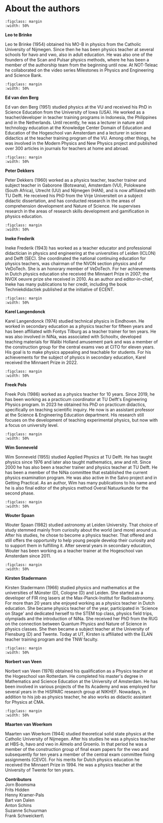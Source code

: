 # About the authors

```{figure} authors/auth_Leo.jpg
:figclass: margin
:width: 50%
```
**Leo te Brinke**

Leo te Brinke (1954) obtained his MO-B in physics from the Catholic University of Nijmegen. Since then he has been physics teacher at several schools for havo and vwo, also in adult education. He was also one of the founders of the Scan and Pulsar physics methods, where he has been a member of the authorship team from the beginning until now. At NOT-Teleac he collaborated on the video series Milestones in Physics and Engineering and Science Bank.


```{figure} authors/auth_Ed.jpg
:figclass: margin
:width: 50%
```
**Ed van den Berg** 

Ed van den Berg (1951) studied physics at the VU and received his PhD in Science Education from the University of Iowa (USA). He worked as a teacher/developer in teacher training programs in Indonesia, the Philippines and in the Netherlands. Until recently, he was a lecturer in nature and technology education at the Knowledge Center Domain of Education and Education of the Hogeschool van Amsterdam and a lecturer in science didactics at the teacher training program of the VU. Among other things, he was involved in the Modern Physics and New Physics project and published over 300 articles in journals for teachers at home and abroad.


```{figure} authors/auth_Peter.jpg
:figclass: margin
:width: 50%
```
**Peter Dekkers**

Peter Dekkers (1960) worked as a physics teacher, teacher trainer and subject teacher in Gaborone (Botswana), Amsterdam (VU), Polokwane (South Africa), Utrecht (UU) and Nijmegen (HAN), and is now affiliated with TU Delft. He received his PhD from the Vrije Universiteit on a subject didactic dissertation, and has conducted research in the areas of comprehension development and Nature of Science. He supervises research in the areas of research skills development and gamification in physics education.


```{figure} authors/auth_Ineke.jpg
:figclass: margin
:width: 50%
```
**Ineke Frederik**

Ineke Frederik (1943) has worked as a teacher educator and professional didactician in physics and engineering at the universities of Leiden (ICLON) and Delft (SEC). She coordinated the national continuing education for physics teachers, was chairman of the NVON section physics and of VeDoTech. She is an honorary member of VeDoTech. For her achievements in Dutch physics education she received the Minnaert Prize in 2007; the NVOX oeuvre prize she received in 2010. As an author and editor-in-chief, Ineke has many publications to her credit, including the book Techniekdidactiek published at the initiative of ECENT.


```{figure} authors/auth_Karel.jpg
:figclass: margin
:width: 50%
```
**Karel Langendonck**

Karel Langendonck (1974) studied technical physics in Eindhoven. He worked in secondary education as a physics teacher for fifteen years and has been affiliated with Fontys Tilburg as a teacher trainer for ten years. He was also involved in NiNa, was associated with Schooltv, developed teaching materials for Walibi Holland amusement park and was a member of the construction group for the central exams vwo at CITO for eleven years. His goal is to make physics appealing and teachable for students. For his achievements for the subject of physics in secondary education, Karel received the Minnaert Prize in 2022.


```{figure} authors/auth_Freek.jpg
:figclass: margin
:width: 50%
```
**Freek Pols**

Freek Pols (1986) worked as a physics teacher for 10 years. Since 2019, he has been working as a practicum coordinator at TU Delft's Engineering Physics program. In 2023 he obtained his PhD on practicum didactics, specifically on teaching scientific inquiry. He now is an assistant professor at the Science & Engineering Education department. His research still focuses on the development of teaching experimental physics, but now with a focus on university level. 


```{figure} authors/auth_Wim.jpg
:figclass: margin
:width: 50%
```
**Wim Sonneveld** 

Wim Sonneveld (1955) studied Applied Physics at TU Delft. He has taught physics since 1976 and later also taught mathematics, anw and nlt. Since 2000 he has also been a teacher trainer and physics teacher at TU Delft. He has been a member of the NiNa committee that established the current physics examination program. He was also active in the Salvo project and in Getting Practical. As an author, Wim has many publications to his name and he is also final editor of the physics method Overal Natuurkunde for the second phase.


```{figure} authors/auth_Wouter.jpg
:figclass: margin
:width: 50%
```
**Wouter Spaan** 

Wouter Spaan (1982) studied astronomy at Leiden University. That choice of study stemmed mainly from curiosity about the world (and more) around us. After his studies, he chose to become a physics teacher. That offered and still offers the opportunity to help young people develop their curiosity and to support them in fulfilling it. After several years in secondary education, Wouter has been working as a teacher trainer at the Hogeschool van Amsterdam since 2011.


```{figure} authors/auth_Kirsten.jpg
:figclass: margin
:width: 50%
```
**Kirsten Stadermann**

Kirsten Stadermann (1966) studied physics and mathematics at the universities of Münster (D), Cologne (D) and Leiden. She started as a developer of FIR ring lasers at the Max-Planck-Institut for Radioastronomy. For more than 20 years she enjoyed working as a physics teacher in Dutch education. She became physics teacher of the year, participated in 'Science on Stage' and dedicated herself to the STEM top class, physics field trips, olympiads and the introduction of NiNa. She received her PhD from the RUG on the connection between Quantum Physics and Nature of Science in physics classes. She then became a subject teacher at the University of Flensburg (D) and Twente. Today at UT, Kirsten is affiliated with the ELAN teacher training program and the TNW faculty. 



```{figure} authors/auth_Norbert.jpg
:figclass: margin
:width: 50%
```
**Norbert van Veen**

Norbert van Veen (1976) obtained his qualification as a Physics teacher at the Hogeschool van Rotterdam. He completed his master's degree in Mathematics and Science Education at the University of Amsterdam. He has been involved in various projects of the Its Academy and was employed for several years in the HiSPARC research group at NIKHEF. Nowadays, in addition to his job as physics teacher, he also works as didactic assistant for Physics at CMA.


```{figure} authors/auth_Maarten.jpg
:figclass: margin
:width: 50%
```
**Maarten van Woerkom**

Maarten van Woerkom (1944) studied theoretical solid state physics at the Catholic University of Nijmegen. After his studies he was a physics teacher at HBS-b, havo and vwo in Almelo and Groenlo. In that period he was a member of the construction group of final exam papers for the vwo and subsequently for ten years a member of the central exam committee fixing assignments (CEVO). For his merits for Dutch physics education he received the Minnaert Prize in 1994. He was a physics teacher at the University of Twente for ten years.


**Contributors**\
Jorn Boomsma\
Frits Hidden\
Henny Kramer-Pals\
Bart van Dalen\
Anton Schins\
Suzanne Schuurman\
Frank Schweickert\    
